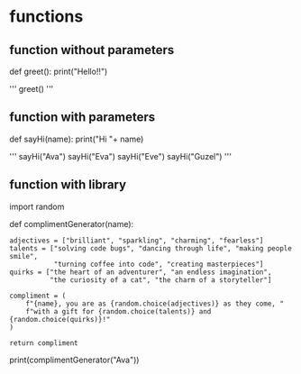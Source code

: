 # functions

## function without parameters

def greet():
  print("Hello!!")

'''
greet()
'''

## function with parameters

def sayHi(name):
  print("Hi "+ name)

'''
sayHi("Ava")
sayHi("Eva")
sayHi("Eve")
sayHi("Guzel")
'''

## function with library

import random

def complimentGenerator(name):

    adjectives = ["brilliant", "sparkling", "charming", "fearless"]
    talents = ["solving code bugs", "dancing through life", "making people smile",
               "turning coffee into code", "creating masterpieces"]
    quirks = ["the heart of an adventurer", "an endless imagination",
              "the curiosity of a cat", "the charm of a storyteller"]

    compliment = (
        f"{name}, you are as {random.choice(adjectives)} as they come, "
        f"with a gift for {random.choice(talents)} and {random.choice(quirks)}!"
    )
    
    return compliment

print(complimentGenerator("Ava"))

